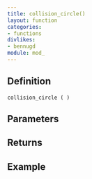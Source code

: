 ```yaml
---
title: collision_circle()
layout: function
categories:
- functions
divlikes:
- bennugd
module: mod_
---
```


## Definition

    collision_circle ( )

## Parameters

## Returns

## Example
